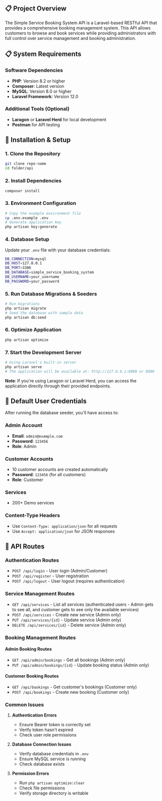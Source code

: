 ## 📋 Project Overview

The Simple Service Booking System API is a Laravel-based RESTful API that provides a comprehensive booking management system. This API allows customers to browse and book services while providing administrators with full control over service management and booking administration.

## 📋 System Requirements

### Software Dependencies

-   **PHP**: Version 8.2 or higher
-   **Composer**: Latest version
-   **MySQL**: Version 8.0 or higher
-   **Laravel Framework**: Version 12.0

### Additional Tools (Optional)

-   **Laragon** or **Laravel Herd** for local development
-   **Postman** for API testing

## 🚀 Installation & Setup

### 1\. Clone the Repository

```bash
git clone repo-name
cd folder/api

```

### 2\. Install Dependencies

```bash
composer install

```

### 3\. Environment Configuration

```bash
# Copy the example environment file
cp .env.example .env
# Generate application key
php artisan key:generate

```

### 4\. Database Setup

Update your `.env` file with your database credentials:

```bash
DB_CONNECTION=mysql
DB_HOST=127.0.0.1
DB_PORT=3306
DB_DATABASE=simple_service_booking_system
DB_USERNAME=your_username
DB_PASSWORD=your_password

```

### 5\. Run Database Migrations & Seeders

```bash
# Run migrations
php artisan migrate
# Seed the database with sample data
php artisan db:seed

```

### 6\. Optimize Application

```bash
php artisan optimize

```

### 7\. Start the Development Server

```bash
# Using Laravel's built-in server
php artisan serve
# The application will be available at: http://127.0.0.1:8000 or 8080

```

**Note**: If you're using Laragon or Laravel Herd, you can access the application directly through their provided endpoints.

## 🔐 Default User Credentials

After running the database seeder, you'll have access to:

### Admin Account

-   **Email**: `admin@example.com`
-   **Password**: `123456`
-   **Role**: Admin

### Customer Accounts

-   10 customer accounts are created automatically
-   **Password**: `123456` (for all customers)
-   **Role**: Customer

### Services

-   200+ Demo services

### Content-Type Headers

-   Use `Content-Type: application/json` for all requests
-   Use `Accept: application/json` for JSON responses

## 🔗 API Routes

### Authentication Routes

-   `POST /api/login` - User login (Admin/Customer)
-   `POST /api/register` - User registration
-   `POST /api/logout` - User logout (requires authentication)

### Service Management Routes

-   `GET /api/services` - List all services (authenticated users - Admin gets to see all, and customer gets to see only the available services)
-   `POST /api/services` - Create new service (Admin only)
-   `PUT /api/services/{id}` - Update service (Admin only)
-   `DELETE /api/services/{id}` - Delete service (Admin only)

### Booking Management Routes

#### Admin Booking Routes

-   `GET /api/admin/bookings` - Get all bookings (Admin only)
-   `PUT /api/admin/bookings/{id}` - Update booking status (Admin only)

#### Customer Booking Routes

-   `GET /api/bookings` - Get customer's bookings (Customer only)
-   `POST /api/bookings` - Create new booking (Customer only)

### Common Issues

1. **Authentication Errors**

    - Ensure Bearer token is correctly set
    - Verify token hasn't expired
    - Check user role permissions

2. **Database Connection Issues**

    - Verify database credentials in `.env`
    - Ensure MySQL service is running
    - Check database exists

3. **Permission Errors**

    - Run `php artisan optimize:clear`
    - Check file permissions
    - Verify storage directory is writable
